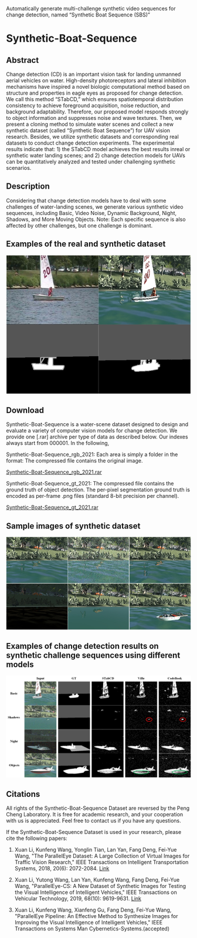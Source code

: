 Automatically generate multi-challenge synthetic video sequences for change detection, named “Synthetic Boat Sequence (SBS)”


# Synthetic-Boat-Sequence


## Abstract

Change detection (CD) is an important vision task for landing unmanned aerial vehicles on water. 
High-density photoreceptors and lateral inhibition mechanisms have inspired a novel biologic computational 
method based on structure and properties in eagle eyes as proposed for change detection. 
We call this method “STabCD,” which ensures spatiotemporal distribution consistency to achieve 
foreground acquisition, noise reduction, and background adaptability. Therefore, our proposed model 
responds strongly to object information and suppresses noise and wave textures. Then, we present a
cloning method to simulate water scenes and collect a new synthetic dataset (called “Synthetic Boat Sequence”) 
for UAV vision research. Besides, we utilize synthetic datasets and corresponding real datasets to conduct 
change detection experiments. The experimental results indicate that: 1) the STabCD model achieves the 
best results inreal or synthetic water landing scenes; and 2) change detection models for UAVs can
be quantitatively analyzed and tested under challenging synthetic scenarios.

## Description
Considering that change detection models have to deal with some challenges of water-landing scenes, we generate various synthetic video
sequences, including Basic, Video Noise, Dynamic Background, Night, Shadows, and More Moving Objects. Note:
Each specific sequence is also affected by other challenges, but one challenge is dominant.

## Examples of the real and synthetic dataset
![image](https://github.com/lx7555/Synthetic-Boat-Sequence/blob/main/image/figure1.jpg)

## Download
Synthetic-Boat-Sequence is a water-scene dataset designed to design and evaluate a variety of computer vision models for change detection.
We provide one [.rar] archive per type of data as described below. Our indexes always start from 000001. In the following,

Synthetic-Boat-Sequence_rgb_2021: Each area is simply a folder in the format: The compressed file contains the original image.

[Synthetic-Boat-Sequence_rgb_2021.rar](https://drive.google.com/file/d/1MlkNlYiB2Xlo2ZrIo5OHdiXzw_a2MaCr/view?usp=sharing)

Synthetic-Boat-Sequence_gt_2021: The compressed file contains the ground truth of object detection. The per-pixel segmentation ground truth is encoded as per-frame .png files (standard 8-bit precision per channel).

[Synthetic-Boat-Sequence_gt_2021.rar](https://drive.google.com/file/d/1MlkNlYiB2Xlo2ZrIo5OHdiXzw_a2MaCr/view?usp=sharing)

## Sample images of synthetic dataset
![image](https://github.com/lx7555/Synthetic-Boat-Sequence/blob/main/image/figure2.jpg)

## Examples of change detection results on synthetic challenge sequences using different models
![image](https://github.com/lx7555/Synthetic-Boat-Sequence/blob/main/image/figure3.jpg)

## Citations
All rights of the Synthetic-Boat-Sequence Dataset are reversed by the Peng Cheng Laboratory. It is free for academic research, and your cooperation with us is appreciated. Feel free to contact us if you have any questions.

If the Synthetic-Boat-Sequence Dataset is used in your research, please cite the following papers:

1. Xuan Li, Kunfeng Wang, Yonglin Tian, Lan Yan, Fang Deng, Fei-Yue Wang, "The ParallelEye Dataset: A Large Collection of Virtual Images for Traffic Vision Research," 
IEEE Transactions on Intelligent Transportation Systems, 2018, 20(6): 2072-2084. [Link](https://ieeexplore.ieee.org/document/8451919/)

2. Xuan Li, Yutong Wang, Lan Yan, Kunfeng Wang, Fang Deng, Fei-Yue Wang, "ParallelEye-CS: A New Dataset of Synthetic Images for Testing the Visual Intelligence of Intelligent Vehicles," IEEE Transactions on Vehicular Technology, 2019, 68(10): 9619-9631. [Link](https://ieeexplore.ieee.org/abstract/document/8807212)

3. Xuan Li, Kunfeng Wang, Xianfeng Gu, Fang Deng, Fei-Yue Wang, "ParallelEye Pipeline: An Effective Method to Synthesize Images for Improving the Visual
Intelligence of Intelligent Vehicles," IEEE Transactions on Systems Man Cybernetics-Systems.(accepted) 


